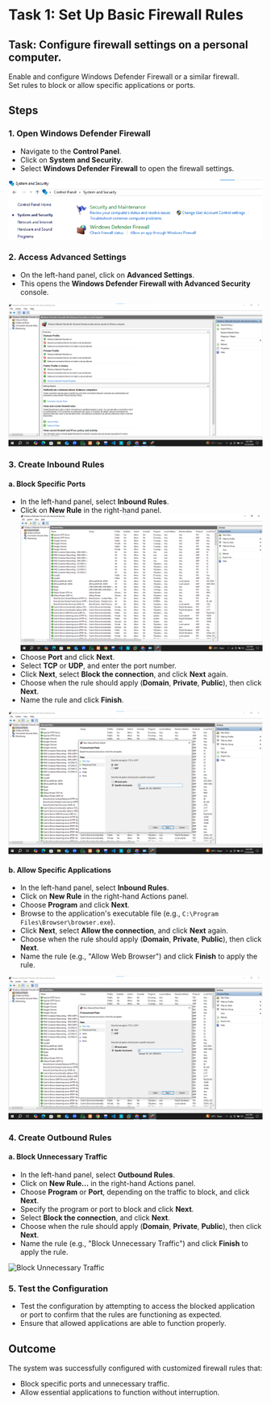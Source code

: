 # Task 1: Set Up Basic Firewall Rules

## Task: Configure firewall settings on a personal computer.  
Enable and configure Windows Defender Firewall or a similar firewall.  
Set rules to block or allow specific applications or ports.

## Steps

### 1. Open Windows Defender Firewall
- Navigate to the **Control Panel**.
- Click on **System and Security**.
- Select **Windows Defender Firewall** to open the firewall settings.

![](./images/1.png)

### 2. Access Advanced Settings
- On the left-hand panel, click on **Advanced Settings**.
- This opens the **Windows Defender Firewall with Advanced Security** console.

![](./images/2.png)

### 3. Create Inbound Rules

#### a. Block Specific Ports
- In the left-hand panel, select **Inbound Rules**.
- Click on **New Rule** in the right-hand panel.
  ![](./images/3.png)
- Choose **Port** and click **Next**.
- Select **TCP** or **UDP**, and enter the port number.
- Click **Next**, select **Block the connection**, and click **Next** again.
- Choose when the rule should apply (**Domain**, **Private**, **Public**), then click **Next**.
- Name the rule and click **Finish**.

![](./images/4.png)

#### b. Allow Specific Applications
- In the left-hand panel, select **Inbound Rules**.
- Click on **New Rule** in the right-hand Actions panel.
- Choose **Program** and click **Next**.
- Browse to the application's executable file (e.g., `C:\Program Files\Browser\browser.exe`).
- Click **Next**, select **Allow the connection**, and click **Next** again.
- Choose when the rule should apply (**Domain**, **Private**, **Public**), then click **Next**.
- Name the rule (e.g., "Allow Web Browser") and click **Finish** to apply the rule.

![Allow Specific Applications](./images/4.png)

### 4. Create Outbound Rules

#### a. Block Unnecessary Traffic
- In the left-hand panel, select **Outbound Rules**.
- Click on **New Rule...** in the right-hand Actions panel.
- Choose **Program** or **Port**, depending on the traffic to block, and click **Next**.
- Specify the program or port to block and click **Next**.
- Select **Block the connection**, and click **Next**.
- Choose when the rule should apply (**Domain**, **Private**, **Public**), then click **Next**.
- Name the rule (e.g., "Block Unnecessary Traffic") and click **Finish** to apply the rule.

![Block Unnecessary Traffic](./images/5.png)

### 5. Test the Configuration
- Test the configuration by attempting to access the blocked application or port to confirm that the rules are functioning as expected.
- Ensure that allowed applications are able to function properly.

## Outcome
The system was successfully configured with customized firewall rules that:
- Block specific ports and unnecessary traffic.
- Allow essential applications to function without interruption.

